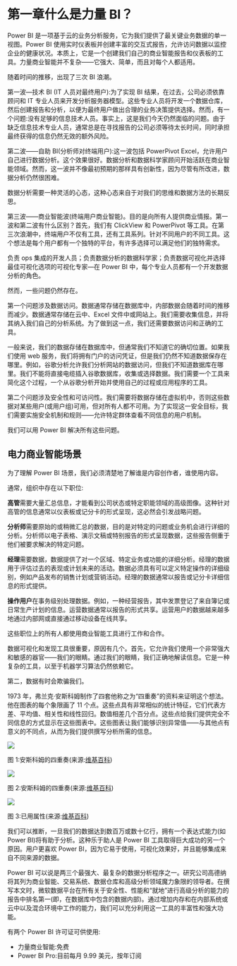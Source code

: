 # 第一章什么是力量 BI？

Power BI 是一项基于云的业务分析服务，它为我们提供了最关键业务数据的单一视图。Power BI 使用实时仪表板并创建丰富的交互式报告，允许访问数据以监控企业的健康状况。本质上，它是一个创建我们自己的商业智能报告和仪表板的工具。力量商业智能并不复杂——它强大、简单，而且对每个人都适用。

随着时间的推移，出现了三次 BI 浪潮。

第一波—技术 BI (IT 人员对最终用户):为了实现 BI 结果，在过去，公司必须依靠顾问和 IT 专业人员来开发分析服务器模型。这些专业人员将开发一个数据仓库，然后创建报告和分析，以便为最终用户做出合理的业务决策提供选择。然而，有一个问题:没有足够的信息技术人员。事实上，这是我们今天仍然面临的问题。由于缺乏信息技术专业人员，通常总是在寻找报告的公司必须等待太长时间，同时承担最终获得的信息仍然无效的额外风险。

第二波——自助 BI(分析师对终端用户):这一波包括 PowerPivot Excel，允许用户自己进行数据分析。这个效果很好。数据分析和数据科学家顾问开始活跃在商业智能领域。然而，这一波并不像最初预期的那样具有创新性，因为尽管有所改进，数据分析仍然很困难。

数据分析需要一种灵活的心态，这种心态来自于对我们的思维和数据方法的长期反思。

第三波——商业智能波(终端用户商业智能)。目的是向所有人提供商业情报。第一波和第二波有什么区别？首先，我们有 ClickView 和 PowerPivot 等工具。在第三次浪潮中，终端用户不仅有工具，还有工具系列。针对不同用户的不同工具。这个想法是每个用户都有一个独特的平台，有许多选择可以满足他们的独特需求。

负责 ops 集成的开发人员；负责数据分析的数据科学家；负责数据可视化并选择最佳可视化选项的可视化专家—在 Power BI 中，每个专业人员都有一个开发数据分析的角色。

然而，一些问题仍然存在。

第一个问题涉及数据访问。数据通常存储在数据库中，内部数据会随着时间的推移而减少。数据通常存储在云中、Excel 文件中或网站上。我们需要收集信息，并将其纳入我们自己的分析系统。为了做到这一点，我们还需要数据访问和正确的工具。

一般来说，我们的数据存储在数据库中，但通常我们不知道它的确切位置。如果我们使用 web 服务，我们将拥有门户的访问凭证，但是我们仍然不知道数据保存在哪里。例如，谷歌分析允许我们分析网站的数据访问，但我们不知道数据库在哪里。我们不能将直接电缆插入谷歌数据库，收集或选择数据。我们需要一个工具来简化这个过程，一个从谷歌分析开始并使用自己的过程或应用程序的工具。

第二个问题涉及安全性和可访问性。我们需要将数据存储在虚拟机中，否则这些数据对某些用户(或用户组)可用，但对所有人都不可用。为了实现这一安全目标，我们需要实施安全机制和规则——允许特定群体查看不同信息的用户机制。

我们可以用 Power BI 解决所有这些问题。

## 电力商业智能场景

为了理解 Power BI 场景，我们必须清楚地了解谁是内容创作者，谁使用内容。

通常，组织中存在以下职位:

**高管**需要大量汇总信息，才能看到公司状态或特定职能领域的高级图像。这种针对高管的信息通常以仪表板或记分卡的形式呈现，这必然会引发战略问题。

**分析师**需要原始的或稍微汇总的数据，目的是对特定的问题或业务机会进行详细的分析。分析师以电子表格、演示文稿或特别报告的形式呈现数据，这些报告侧重于他们被要求解决的特定问题。

**经理**需要数据，数据提供了对一个区域、特定业务或功能的详细分析。经理的数据用于评估过去的表现或计划未来的活动。数据必须具有可以定义特定操作的详细级别，例如产品发布的销售计划或营销活动。经理的数据通常以报告或记分卡详细信息的形式提供。

**操作用户**在事务级别处理数据。例如，一种经营报告，其中发票登记了来自簿记或日常生产计划的信息。运营数据通常以报告的形式共享。运营用户的数据越来越多地通过内部网或直接通过移动设备在线共享。

这些职位上的所有人都使用商业智能工具进行工作和合作。

数据可视化和发现工具很重要，原因有几个。首先，它允许我们使用一个非常强大和敏感的器官——我们的眼睛。通过我们的眼睛，我们正确地解读信息。它是一种复杂的工具，以至于机器学习算法仍然依赖它。

第二，数据有时会欺骗我们。

1973 年，弗兰克·安斯科姆制作了四套他称之为“四重奏”的资料来证明这个想法。他在图表的每个象限画了 11 个点。这些点具有非常相似的统计特征，它们代表方差、平均值、相关性和线性回归。数值相差几个百分点。这些点给我们提供完全不同信息的方式显示在这些图表中。这些图表让我们能够识别异常值——与其他点有意义的不同点，从而为我们提供撰写分析所需的信息。

![](../Images/image001.png)

图 1:安斯科姆的四重奏(来源:[维基百科](https://en.wikipedia.org/wiki/Anscombe%27s_quartet))

![](../Images/image002.jpg)

图 2:安斯科姆的四重奏(来源:[维基百科](https://en.wikipedia.org/wiki/Anscombe%27s_quartet))

![](../Images/image003.jpg)

图 3:已用属性(来源:[维基百科](https://en.wikipedia.org/wiki/Anscombe%27s_quartet))

我们可以推断，一旦我们的数据达到数百万或数十亿行，拥有一个表达式能力(如 Power BI)将有助于分析。这种乐于助人是 Power BI 工具取得巨大成功的另一个原因。用户更喜欢 Power BI，因为它易于使用，可视化效果好，并且能够集成来自不同来源的数据。

Power BI 可以说是两三个最强大、最复杂的数据分析程序之一。研究公司高德纳将其列为商业智能、交易系统、数据仓库和高级分析领域魔力象限的领导者。在撰写本文时，微软数据平台在所有关于安全性、性能和“就地”进行高级分析的能力的报告中排名第一(即，在数据库中包含的数据内部)。通过增加内存和在内部系统或云中以及混合环境中工作的能力，我们可以充分利用这一工具的丰富性和强大功能。

有两个 Power BI 许可证可供使用:

*   力量商业智能:免费
*   Power BI Pro:目前每月 9.99 美元，按年订阅